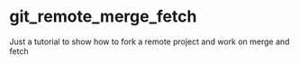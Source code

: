 # git_remote_merge_fetch
Just a tutorial to show how to fork a remote project and work on merge and fetch

